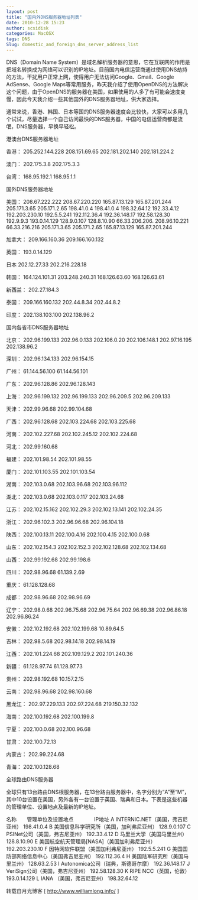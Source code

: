 ```yaml
---
layout: post
title: "国内外DNS服务器地址列表"
date: 2010-12-28 15:23
author: scsidisk
categories: MacOSX
tags: DNS
Slug: domestic_and_foreign_dns_server_address_list
---
```


DNS（Domain Name
System）是域名解析服务器的意思，它在互联网的作用是把域名转换成为网络可以识别的IP地址。目前国内电信运营商通过使用DNS劫持的方法，干扰用户正常上网，使得用户无法访问Google、Gmail、Google
AdSense、Google
Maps等常用服务，昨天我介绍了使用OpenDNS的方法解决这个问题，由于OpenDNS的服务器在美国，如果使用的人多了有可能会速度变慢，因此今天我介绍一些其他国外的DNS服务器地址，供大家选择。

通常来说，香港、韩国、日本等国的DNS服务器速度会比较快，大家可以多用几个试试，尽量选择一个自己访问最快的DNS服务器，中国的电信运营商都是流氓，DNS服务器，早换早轻松。

港澳台DNS服务器地址

香港：
205.252.144.228
208.151.69.65
202.181.202.140
202.181.224.2

澳门：
202.175.3.8
202.175.3.3

台湾：
168.95.192.1
168.95.1.1

国外DNS服务器地址

美国：
208.67.222.222
208.67.220.220
165.87.13.129
165.87.201.244
205.171.3.65
205.171.2.65
198.41.0.4
198.41.0.4
198.32.64.12
192.33.4.12
192.203.230.10
192.5.5.241
192.112.36.4
192.36.148.17
192.58.128.30
192.9.9.3
193.0.14.129
128.9.0.107
128.8.10.90
66.33.206.206.
208.96.10.221
66.33.216.216
205.171.3.65
205.171.2.65
165.87.13.129
165.87.201.244

加拿大：
209.166.160.36
209.166.160.132

英国：
193.0.14.129

日本
202.12.27.33
202.216.228.18

韩国：
164.124.101.31
203.248.240.31
168.126.63.60
168.126.63.61

新西兰：
202.27.184.3

泰国：
209.166.160.132
202.44.8.34
202.44.8.2

印度：
202.138.103.100
202.138.96.2

国内各省市DNS服务器地址

北京：
202.96.199.133
202.96.0.133
202.106.0.20
202.106.148.1
202.97.16.195
202.138.96.2

深圳：
202.96.134.133
202.96.154.15

广州：
61.144.56.100
61.144.56.101

广东：
202.96.128.86
202.96.128.143

上海：
202.96.199.132
202.96.199.133
202.96.209.5
202.96.209.133

天津：
202.99.96.68
202.99.104.68

广西：
202.96.128.68
202.103.224.68
202.103.225.68

河南：
202.102.227.68
202.102.245.12
202.102.224.68

河北：
202.99.160.68

福建：
202.101.98.54
202.101.98.55

厦门：
202.101.103.55
202.101.103.54

湖南：
202.103.0.68
202.103.96.68
202.103.96.112

湖北：
202.103.0.68
202.103.0.117
202.103.24.68

江苏：
202.102.15.162
202.102.29.3
202.102.13.141
202.102.24.35

浙江：
202.96.102.3
202.96.96.68
202.96.104.18

陕西：
202.100.13.11
202.100.4.16
202.100.4.15
202.100.0.68

山东：
202.102.154.3
202.102.152.3
202.102.128.68
202.102.134.68

山西：
202.99.192.68
202.99.198.6

四川：
202.98.96.68
61.139.2.69

重庆：
61.128.128.68

成都：
202.98.96.68
202.98.96.69

辽宁：
202.98.0.68
202.96.75.68
202.96.75.64
202.96.69.38
202.96.86.18
202.96.86.24

安徽：
202.102.192.68
202.102.199.68
10.89.64.5

吉林：
202.98.5.68
202.98.14.18
202.98.14.19

江西：
202.101.224.68
202.109.129.2
202.101.240.36

新疆：
61.128.97.74
61.128.97.73

贵州：
202.98.192.68
10.157.2.15

云南：
202.98.96.68
202.98.160.68

黑龙江：
202.97.229.133
202.97.224.68
219.150.32.132

海南：
202.100.192.68
202.100.199.8

宁夏：
202.100.0.68
202.100.96.68

甘肃：
202.100.72.13

内蒙古：
202.99.224.68

青海：
202.100.128.68

全球路由DNS服务器

全球只有13台路由DNS根服务器，在13台路由服务器中，名字分别为“A”至“M”，其中10台设置在美国，另外各有一台设置于英国、瑞典和日本。下表是这些机器的管理单位、设置地点及最新的IP地址。

名称　　管理单位及设置地点　　　　IP地址
A INTERNIC.NET（美国，弗吉尼亚州） 198.41.0.4
B 美国信息科学研究所（美国，加利弗尼亚州） 128.9.0.107
C PSINet公司（美国，弗吉尼亚州） 192.33.4.12
D 马里兰大学（美国马里兰州） 128.8.10.90
E 美国航空航天管理局[NASA]（美国加利弗尼亚州） 192.203.230.10
F 因特网软件联盟（美国加利弗尼亚州） 192.5.5.241
G 美国国防部网络信息中心（美国弗吉尼亚州） 192.112.36.4
H 美国陆军研究所（美国马里兰州） 128.63.2.53
I Autonomica公司（瑞典，斯德哥尔摩） 192.36.148.17
J VeriSign公司（美国，弗吉尼亚州） 192.58.128.30
K RIPE NCC（英国，伦敦） 193.0.14.129
L IANA （美国，弗吉尼亚州） 198.32.64.12

转载自月光博客 [ http://www.williamlong.info/ ]
